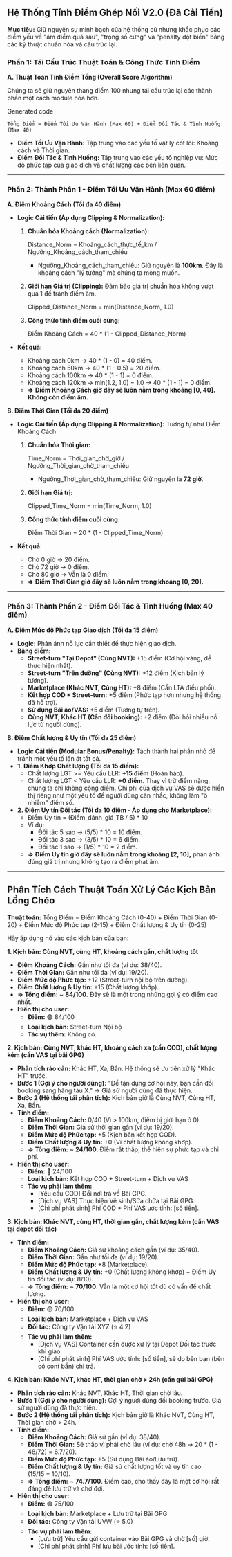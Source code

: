 ## **Hệ Thống Tính Điểm Ghép Nối V2.0 (Đã Cải Tiến)**

**Mục tiêu:** Giữ nguyên sự minh bạch của hệ thống cũ nhưng khắc phục các điểm yếu về "âm điểm quá sâu", "trọng số cứng" và "penalty đột biến" bằng các kỹ thuật chuẩn hóa và cấu trúc lại.

### **Phần 1: Tái Cấu Trúc Thuật Toán & Công Thức Tính Điểm**

**A. Thuật Toán Tính Điểm Tổng (Overall Score Algorithm)**

Chúng ta sẽ giữ nguyên thang điểm 100 nhưng tái cấu trúc lại các thành phần một cách module hóa hơn.

Generated code

`Tổng Điểm = Điểm Tối Ưu Vận Hành (Max 60) + Điểm Đối Tác & Tình Huống (Max 40)`

- **Điểm Tối Ưu Vận Hành:** Tập trung vào các yếu tố vật lý cốt lõi: Khoảng cách và Thời gian.
- **Điểm Đối Tác & Tình Huống:** Tập trung vào các yếu tố nghiệp vụ: Mức độ phức tạp của giao dịch và chất lượng các bên liên quan.

---

### **Phần 2: Thành Phần 1 - Điểm Tối Ưu Vận Hành (Max 60 điểm)**

**A. Điểm Khoảng Cách (Tối đa 40 điểm)**

- **Logic Cải tiến (Áp dụng Clipping & Normalization):**
    1. **Chuẩn hóa Khoảng cách (Normalization):**
        
        Distance_Norm = Khoảng_cách_thực_tế_km / Ngưỡng_Khoảng_cách_tham_chiếu
        
        - Ngưỡng_Khoảng_cách_tham_chiếu: Giữ nguyên là **100km**. Đây là khoảng cách "lý tưởng" mà chúng ta mong muốn.
    2. **Giới hạn Giá trị (Clipping):** Đảm bảo giá trị chuẩn hóa không vượt quá 1 để tránh điểm âm.
        
        Clipped_Distance_Norm = min(Distance_Norm, 1.0)
        
    3. **Công thức tính điểm cuối cùng:**
        
        Điểm Khoảng Cách = 40 * (1 - Clipped_Distance_Norm)
        
- **Kết quả:**
    - Khoảng cách 0km -> 40 * (1 - 0) = 40 điểm.
    - Khoảng cách 50km -> 40 * (1 - 0.5) = 20 điểm.
    - Khoảng cách 100km -> 40 * (1 - 1) = 0 điểm.
    - Khoảng cách 120km -> min(1.2, 1.0) = 1.0 -> 40 * (1 - 1) = 0 điểm.
    - **=> Điểm Khoảng Cách giờ đây sẽ luôn nằm trong khoảng [0, 40]. Không còn điểm âm.**

**B. Điểm Thời Gian (Tối đa 20 điểm)**

- **Logic Cải tiến (Áp dụng Clipping & Normalization):** Tương tự như Điểm Khoảng Cách.
    1. **Chuẩn hóa Thời gian:**
        
        Time_Norm = Thời_gian_chờ_giờ / Ngưỡng_Thời_gian_chờ_tham_chiếu
        
        - Ngưỡng_Thời_gian_chờ_tham_chiếu: Giữ nguyên là **72 giờ**.
    2. **Giới hạn Giá trị:**
        
        Clipped_Time_Norm = min(Time_Norm, 1.0)
        
    3. **Công thức tính điểm cuối cùng:**
        
        Điểm Thời Gian = 20 * (1 - Clipped_Time_Norm)
        
- **Kết quả:**
    - Chờ 0 giờ -> 20 điểm.
    - Chờ 72 giờ -> 0 điểm.
    - Chờ 80 giờ -> Vẫn là 0 điểm.
    - **=> Điểm Thời Gian giờ đây sẽ luôn nằm trong khoảng [0, 20].**

---

### **Phần 3: Thành Phần 2 - Điểm Đối Tác & Tình Huống (Max 40 điểm)**

**A. Điểm Mức độ Phức tạp Giao dịch (Tối đa 15 điểm)**

- **Logic:** Phản ánh nỗ lực cần thiết để thực hiện giao dịch.
- **Bảng điểm:**
    - **Street-turn "Tại Depot" (Cùng NVT):** +15 điểm (Cơ hội vàng, dễ thực hiện nhất).
    - **Street-turn "Trên đường" (Cùng NVT):** +12 điểm (Kịch bản lý tưởng).
    - **Marketplace (Khác NVT, Cùng HT):** +8 điểm (Cần LTA điều phối).
    - **Kết hợp COD + Street-turn:** +5 điểm (Phức tạp hơn nhưng hệ thống đã hỗ trợ).
    - **Sử dụng Bãi ảo/VAS:** +5 điểm (Tương tự trên).
    - **Cùng NVT, Khác HT (Cần đổi booking):** +2 điểm (Đòi hỏi nhiều nỗ lực từ người dùng).

**B. Điểm Chất lượng & Uy tín (Tối đa 25 điểm)**

- **Logic Cải tiến (Modular Bonus/Penalty):** Tách thành hai phần nhỏ để tránh một yếu tố lấn át tất cả.
- **1. Điểm Khớp Chất lượng (Tối đa 15 điểm):**
    - Chất lượng LGT >= Yêu cầu LLR: **+15 điểm** (Hoàn hảo).
    - Chất lượng LGT < Yêu cầu LLR: **+0 điểm**. Thay vì trừ điểm nặng, chúng ta chỉ không cộng điểm. Chi phí của dịch vụ VAS sẽ được hiển thị riêng như một yếu tố để người dùng cân nhắc, không làm "ô nhiễm" điểm số.
- **2. Điểm Uy tín Đối tác (Tối đa 10 điểm - Áp dụng cho Marketplace):**
    - Điểm Uy tín = (Điểm_đánh_giá_TB / 5) * 10
    - Ví dụ:
        - Đối tác 5 sao -> (5/5) * 10 = 10 điểm.
        - Đối tác 3 sao -> (3/5) * 10 = 6 điểm.
        - Đối tác 1 sao -> (1/5) * 10 = 2 điểm.
    - **=> Điểm Uy tín giờ đây sẽ luôn nằm trong khoảng [2, 10],** phản ánh đúng giá trị nhưng không tạo ra điểm phạt âm.

---

## **Phân Tích Cách Thuật Toán Xử Lý Các Kịch Bản Lồng Chéo**

**Thuật toán:** Tổng Điểm = Điểm Khoảng Cách (0-40) + Điểm Thời Gian (0-20) + Điểm Mức độ Phức tạp (2-15) + Điểm Chất lượng & Uy tín (0-25)

Hãy áp dụng nó vào các kịch bản của bạn:

**1. Kịch bản: Cùng NVT, cùng HT, khoảng cách gần, chất lượng tốt**

- **Điểm Khoảng Cách:** Gần như tối đa (ví dụ: 38/40).
- **Điểm Thời Gian:** Gần như tối đa (ví dụ: 19/20).
- **Điểm Mức độ Phức tạp:** +12 (Street-turn nội bộ trên đường).
- **Điểm Chất lượng & Uy tín:** +15 (Chất lượng khớp).
- **=> Tổng điểm:** ~ **84/100**. Đây sẽ là một trong những gợi ý có điểm cao nhất.
- **Hiển thị cho user:**
    - **Điểm:** 🟢 84/100
    - **Loại kịch bản:** Street-turn Nội bộ
    - **Tác vụ thêm:** Không có.

**2. Kịch bản: Cùng NVT, khác HT, khoảng cách xa (cần COD), chất lượng kém (cần VAS tại bãi GPG)**

- **Phân tích rào cản:** Khác HT, Xa, Bẩn. Hệ thống sẽ ưu tiên xử lý "Khác HT" trước.
- **Bước 1 (Gợi ý cho người dùng):** "Để tận dụng cơ hội này, bạn cần đổi booking sang hãng tàu X." -> Giả sử người dùng đã thực hiện.
- **Bước 2 (Hệ thống tái phân tích):** Kịch bản giờ là Cùng NVT, Cùng HT, Xa, Bẩn.
- **Tính điểm:**
    - **Điểm Khoảng Cách:** 0/40 (Vì > 100km, điểm bị giới hạn ở 0).
    - **Điểm Thời Gian:** Giả sử thời gian gần (ví dụ: 19/20).
    - **Điểm Mức độ Phức tạp:** +5 (Kịch bản kết hợp COD).
    - **Điểm Chất lượng & Uy tín:** +0 (Vì chất lượng không khớp).
    - **=> Tổng điểm:** ~ **24/100**. Điểm rất thấp, thể hiện sự phức tạp và chi phí.
- **Hiển thị cho user:**
    - **Điểm:** 🔴 24/100
    - **Loại kịch bản:** Kết hợp COD + Street-turn + Dịch vụ VAS
    - **Tác vụ phải làm thêm:**
        - [Yêu cầu COD] Đổi nơi trả về Bãi GPG.
        - [Dịch vụ VAS] Thực hiện Vệ sinh/Sửa chữa tại Bãi GPG.
        - [Chi phí phát sinh] Phí COD + Phí VAS ước tính: [số tiền].

**3. Kịch bản: Khác NVT, cùng HT, thời gian gần, chất lượng kém (cần VAS tại depot đối tác)**

- **Tính điểm:**
    - **Điểm Khoảng Cách:** Giả sử khoảng cách gần (ví dụ: 35/40).
    - **Điểm Thời Gian:** Gần như tối đa (ví dụ: 19/20).
    - **Điểm Mức độ Phức tạp:** +8 (Marketplace).
    - **Điểm Chất lượng & Uy tín:** +0 (Chất lượng không khớp) + Điểm Uy tín đối tác (ví dụ: 8/10).
    - **=> Tổng điểm:** ~ **70/100**. Vẫn là một cơ hội tốt dù có vấn đề chất lượng.
- **Hiển thị cho user:**
    - **Điểm:** 🟡 70/100
    - **Loại kịch bản:** Marketplace + Dịch vụ VAS
    - **Đối tác:** Công ty Vận tải XYZ (⭐ 4.2)
    - **Tác vụ phải làm thêm:**
        - [Dịch vụ VAS] Container cần được xử lý tại Depot Đối tác trước khi giao.
        - [Chi phí phát sinh] Phí VAS ước tính: [số tiền], sẽ do bên bạn (bên có cont bẩn) chi trả.

**4. Kịch bản: Khác NVT, khác HT, thời gian chờ > 24h (cần gửi bãi GPG)**

- **Phân tích rào cản:** Khác NVT, Khác HT, Thời gian chờ lâu.
- **Bước 1 (Gợi ý cho người dùng):** Gợi ý người dùng đổi booking trước. Giả sử người dùng đã thực hiện.
- **Bước 2 (Hệ thống tái phân tích):** Kịch bản giờ là Khác NVT, Cùng HT, Thời gian chờ > 24h.
- **Tính điểm:**
    - **Điểm Khoảng Cách:** Giả sử gần (ví dụ: 38/40).
    - **Điểm Thời Gian:** Sẽ thấp vì phải chờ lâu (ví dụ: chờ 48h -> 20 * (1 - 48/72) = 6.7/20).
    - **Điểm Mức độ Phức tạp:** +5 (Sử dụng Bãi ảo/Lưu trữ).
    - **Điểm Chất lượng & Uy tín:** Giả sử chất lượng tốt và uy tín cao (15/15 + 10/10).
    - **=> Tổng điểm:** ~ **74.7/100**. Điểm cao, cho thấy đây là một cơ hội rất đáng để lưu trữ và chờ đợi.
- **Hiển thị cho user:**
    - **Điểm:** 🟢 75/100
    - **Loại kịch bản:** Marketplace + Lưu trữ tại Bãi GPG
    - **Đối tác:** Công ty Vận tải UVW (⭐ 5.0)
    - **Tác vụ phải làm thêm:**
        - [Lưu trữ] Yêu cầu gửi container vào Bãi GPG và chờ [số] giờ.
        - [Chi phí phát sinh] Phí lưu bãi ước tính: [số tiền].